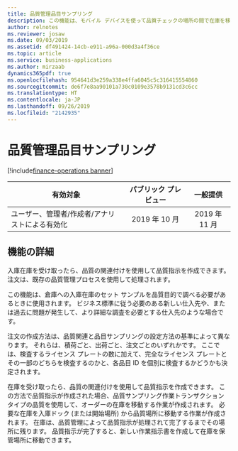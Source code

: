 ```yaml
---
title: 品質管理品目サンプリング
description: この機能は、モバイル デバイスを使って品質チェックの場所の間で在庫を移動する作業指示書を作成する機能を導入することによって、既存の品質指示機能を拡張します。
author: relnotes
ms.reviewer: josaw
ms.date: 09/03/2019
ms.assetid: df491424-14cb-e911-a96a-000d3a4f36ce
ms.topic: article
ms.service: business-applications
ms.author: mirzaab
dynamics365pdf: true
ms.openlocfilehash: 954641d3e259a338e4ffa6045c5c316415554860
ms.sourcegitcommit: de6f7e8aa90101a730c0109e3578b9131cd3c6cc
ms.translationtype: HT
ms.contentlocale: ja-JP
ms.lasthandoff: 09/26/2019
ms.locfileid: "2142935"
---
```

# <a name="quality-management-item-sampling"></a>品質管理品目サンプリング
[!include[finance-operations banner](../includes/finance-operations.md)]

| 有効対象    |  パブリック プレビュー | 一般提供 | 
| ---------- | :----------: |:----------: |
|ユーザー、管理者/作成者/アナリストによる有効化|2019 年 10 月| 2019 年 11 月|






## <a name="feature-details"></a>機能の詳細
<!--feature detail start -->
入庫在庫を受け取ったら、品質の関連付けを使用して品質指示を作成できます。 注文は、既存の品質管理プロセスを使用して処理されます。 

この機能は、倉庫への入庫在庫のセット サンプルを品質目的で調べる必要があるときに使用されます。 ビジネス標準に従う必要のある新しい仕入先や、または過去に問題が発生して、より詳細な調査を必要とする仕入先のような場合です。 

注文の作成方法は、品質関連と品目サンプリングの設定方法の基準によって異なります。 それらは、積荷ごと、出荷ごと、注文ごとのいずれかです。 ここでは、検査するライセンス プレートの数に加えて、完全なライセンス プレートとその一部のどちらを検査するのかと、各品目 ID を個別に検査するかどうかも決定されます。

在庫を受け取ったら、品質の関連付けを使用して品質指示を作成できます。 この方法で品質指示が作成された場合、品質サンプリング作業トランザクション タイプの品質を使用して、オーダーの在庫を移動する作業が作成されます。 必要な在庫を入庫ドック (または開始場所) から品質場所に移動する作業が作成されます。 在庫は、品質管理によって品質指示が処理されて完了するまでその場所に残ります。 品質指示が完了すると、新しい作業指示書を作成して在庫を保管場所に移動できます。

<!--feature detail end -->











